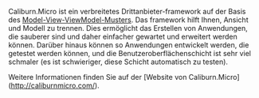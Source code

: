 ﻿Caliburn.Micro ist ein verbreitetes Drittanbieter-framework auf der Basis des [Model-View-ViewModel-Musters](https://de.wikipedia.org/wiki/Model_View_ViewModel). Das framework hilft Ihnen, Ansicht und Modell zu trennen. Dies ermöglicht das Erstellen von Anwendungen, die sauberer sind und daher einfacher gewartet und erweitert werden können. Darüber hinaus können so Anwendungen entwickelt werden, die getestet werden können, und die Benutzeroberflächenschicht ist sehr viel schmaler (es ist schwieriger, diese Schicht automatisch zu testen).

Weitere Informationen finden Sie auf der [Website von Caliburn.Micro] (http://caliburnmicro.com/).
